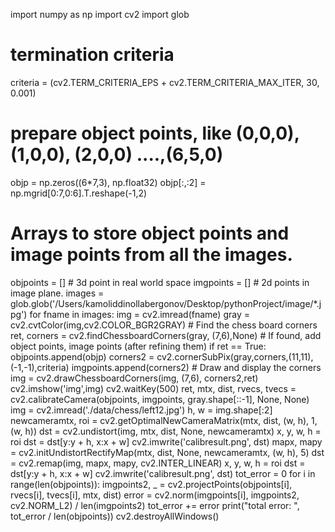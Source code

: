import numpy as np
import cv2
import glob
# termination criteria
criteria = (cv2.TERM_CRITERIA_EPS + cv2.TERM_CRITERIA_MAX_ITER, 30, 0.001)
# prepare object points, like (0,0,0), (1,0,0), (2,0,0) ....,(6,5,0)
objp = np.zeros((6*7,3), np.float32)
objp[:,:2] = np.mgrid[0:7,0:6].T.reshape(-1,2)
# Arrays to store object points and image points from all the images.
objpoints = [] # 3d point in real world space
imgpoints = [] # 2d points in image plane.
images = glob.glob('/Users/kamoliddinollabergonov/Desktop/pythonProject/image/*.jpg')
for fname in images:
    img = cv2.imread(fname)
    gray = cv2.cvtColor(img,cv2.COLOR_BGR2GRAY)
    # Find the chess board corners
    ret, corners = cv2.findChessboardCorners(gray, (7,6),None)
    # If found, add object points, image points (after refining them)
    if ret == True:
        objpoints.append(objp)
        corners2 = cv2.cornerSubPix(gray,corners,(11,11),(-1,-1),criteria)
        imgpoints.append(corners2)
        # Draw and display the corners
        img = cv2.drawChessboardCorners(img, (7,6), corners2,ret)
        cv2.imshow('img',img)
        cv2.waitKey(500)
        ret, mtx, dist, rvecs, tvecs = cv2.calibrateCamera(objpoints, imgpoints, gray.shape[::-1], None, None)
        img = cv2.imread('./data/chess/left12.jpg')
        h, w = img.shape[:2]
        newcameramtx, roi = cv2.getOptimalNewCameraMatrix(mtx, dist, (w, h), 1, (w, h))
        dst = cv2.undistort(img, mtx, dist, None, newcameramtx)
        x, y, w, h = roi
        dst = dst[y:y + h, x:x + w]
        cv2.imwrite('calibresult.png', dst)
        mapx, mapy = cv2.initUndistortRectifyMap(mtx, dist, None, newcameramtx, (w, h), 5)
        dst = cv2.remap(img, mapx, mapy, cv2.INTER_LINEAR)
        x, y, w, h = roi
        dst = dst[y:y + h, x:x + w]
        cv2.imwrite('calibresult.png', dst)
        tot_error = 0
        for i in range(len(objpoints)):
            imgpoints2, _ = cv2.projectPoints(objpoints[i], rvecs[i], tvecs[i], mtx, dist)
            error = cv2.norm(imgpoints[i], imgpoints2, cv2.NORM_L2) / len(imgpoints2)
            tot_error += error
        print("total error: ", tot_error / len(objpoints))
cv2.destroyAllWindows()
